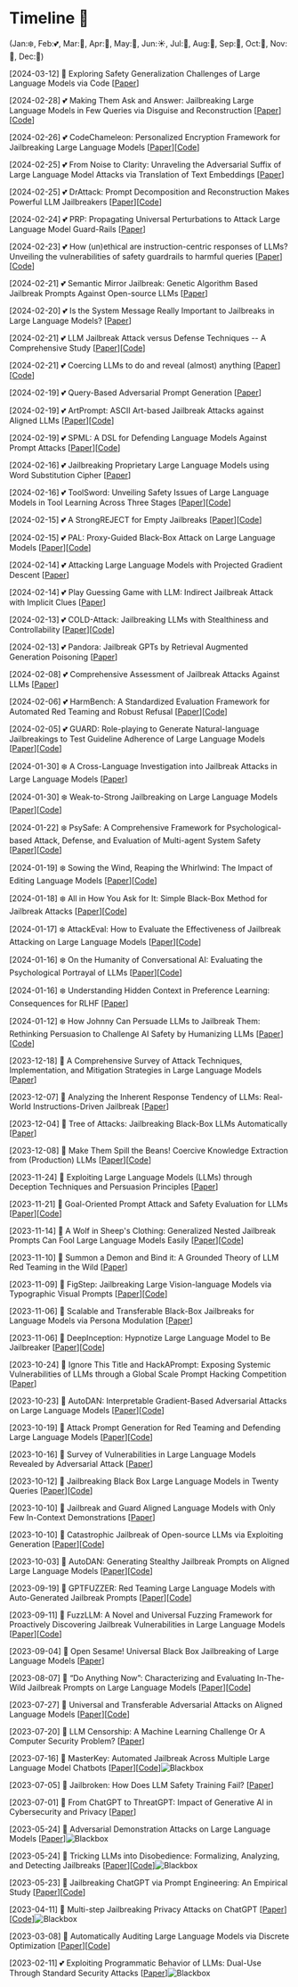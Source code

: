 # Timeline 🚀 
(Jan:❄️, Feb:💕, Mar:🌱, Apr:🌸, May:🌺, Jun:☀️, Jul:🍦, Aug:🌴, Sep:🍂, Oct:🎃, Nov:🦃, Dec:🎄)

[2024-03-12] 🌱 Exploring Safety Generalization Challenges of Large Language Models via Code [[Paper](https://arxiv.org/pdf/2403.07865.pdf)]

[2024-02-28] 💕 Making Them Ask and Answer: Jailbreaking Large Language Models in Few Queries via Disguise and Reconstruction [[Paper](https://arxiv.org/pdf/2402.18104.pdf)][[Code](https://sites.google.com/view/dra-jailbreak/)]

[2024-02-26] 💕 CodeChameleon: Personalized Encryption Framework for Jailbreaking Large Language Models [[Paper](https://arxiv.org/pdf/2402.16717.pdf)][[Code](https://github.com/huizhang-L/CodeChameleon)]

[2024-02-25] 💕 From Noise to Clarity: Unraveling the Adversarial Suffix of Large Language Model Attacks via Translation of Text Embeddings [[Paper](https://arxiv.org/pdf/2402.16006.pdf)]

[2024-02-25] 💕 DrAttack: Prompt Decomposition and Reconstruction Makes Powerful LLM Jailbreakers [[Paper](https://arxiv.org/pdf/2402.16914.pdf)][[Code](https://github.com/xirui-li/DrAttack)]

[2024-02-24] 💕 PRP: Propagating Universal Perturbations to Attack Large Language Model Guard-Rails [[Paper](https://arxiv.org/pdf/2402.15911.pdf)]

[2024-02-23] 💕 How (un)ethical are instruction-centric responses of LLMs? Unveiling the vulnerabilities of safety guardrails to harmful queries [[Paper](https://arxiv.org/pdf/2402.15302.pdf)][[Code](https://huggingface.co/datasets/SoftMINER-Group/TechHazardQA)]

[2024-02-21] 💕 Semantic Mirror Jailbreak: Genetic Algorithm Based Jailbreak Prompts Against Open-source LLMs [[Paper](https://arxiv.org/pdf/2402.14872.pdf)]

[2024-02-20] 💕 Is the System Message Really Important to Jailbreaks in Large Language Models? [[Paper](https://arxiv.org/pdf/2402.14857.pdf)]

[2024-02-21] 💕 LLM Jailbreak Attack versus Defense Techniques -- A Comprehensive Study [[Paper](https://arxiv.org/pdf/2402.13457.pdf)][[Code](https://sites.google.com/view/llmcomprehensive/home)]

[2024-02-21] 💕 Coercing LLMs to do and reveal (almost) anything [[Paper](https://arxiv.org/pdf/2402.14020.pdf)][[Code](https://github.com/JonasGeiping/carving)]

[2024-02-19] 💕 Query-Based Adversarial Prompt Generation [[Paper](https://arxiv.org/pdf/2402.12329.pdf)]

[2024-02-19] 💕 ArtPrompt: ASCII Art-based Jailbreak Attacks against Aligned LLMs [[Paper](https://arxiv.org/pdf/2402.11753.pdf)][[Code](https://github.com/uw-nsl/ArtPrompt)]

[2024-02-19] 💕 SPML: A DSL for Defending Language Models Against Prompt Attacks [[Paper](https://arxiv.org/pdf/2402.11755.pdf)][[Code](https://prompt-compiler.github.io/SPML/)]

[2024-02-16] 💕 Jailbreaking Proprietary Large Language Models using Word Substitution Cipher [[Paper](https://arxiv.org/pdf/2402.10601.pdf)]

[2024-02-16] 💕 ToolSword: Unveiling Safety Issues of Large Language Models in Tool Learning Across Three Stages [[Paper](https://arxiv.org/pdf/2402.10753.pdf)][[Code](https://github.com/Junjie-Ye/ToolSword)]

[2024-02-15] 💕 A StrongREJECT for Empty Jailbreaks [[Paper](https://arxiv.org/pdf/2402.10260.pdf)][[Code](https://github.com/alexandrasouly/strongreject)]

[2024-02-15] 💕 PAL: Proxy-Guided Black-Box Attack on Large Language Models [[Paper](https://arxiv.org/pdf/2402.09674.pdf)][[Code](https://github.com/chawins/pal)]

[2024-02-14] 💕 Attacking Large Language Models with Projected Gradient Descent [[Paper](https://arxiv.org/pdf/2402.09154.pdf)]

[2024-02-14] 💕 Play Guessing Game with LLM: Indirect Jailbreak Attack with Implicit Clues [[Paper](https://arxiv.org/pdf/2402.09091.pdf)]

[2024-02-13] 💕 COLD-Attack: Jailbreaking LLMs with Stealthiness and Controllability [[Paper](https://arxiv.org/pdf/2402.08679.pdf)][[Code](https://github.com/Yu-Fangxu/COLD-Attack)]

[2024-02-13] 💕 Pandora: Jailbreak GPTs by Retrieval Augmented Generation Poisoning [[Paper](https://arxiv.org/pdf/2402.08416.pdf)]

[2024-02-08] 💕 Comprehensive Assessment of Jailbreak Attacks Against LLMs [[Paper](https://arxiv.org/pdf/2402.05668.pdf)]

[2024-02-06] 💕 HarmBench: A Standardized Evaluation Framework for Automated Red Teaming and Robust Refusal [[Paper](https://arxiv.org/pdf/2402.04249.pdf)][[Code](https://github.com/centerforaisafety/HarmBench)]

[2024-02-05] 💕 GUARD: Role-playing to Generate Natural-language Jailbreakings to Test Guideline Adherence of Large Language Models [[Paper](https://arxiv.org/pdf/2402.03299.pdf)][[Code](https://github.com/Allen-piexl/GUARD)]

[2024-01-30] ❄️ A Cross-Language Investigation into Jailbreak Attacks in Large Language Models [[Paper](https://arxiv.org/pdf/2401.16765.pdf)]

[2024-01-30] ❄️ Weak-to-Strong Jailbreaking on Large Language Models [[Paper](https://arxiv.org/pdf/2401.17256.pdf)][[Code](https://github.com/XuandongZhao/weak-to-strong)]

[2024-01-22] ❄️ PsySafe: A Comprehensive Framework for Psychological-based Attack, Defense, and Evaluation of Multi-agent System Safety [[Paper](https://arxiv.org/pdf/2401.11880.pdf)][[Code](https:/github.com/AI4Good24/PsySafe)]

[2024-01-19] ❄️ Sowing the Wind, Reaping the Whirlwind: The Impact of Editing Language Models [[Paper](https://arxiv.org/pdf/2401.10647.pdf)][[Code](https://huggingface.co/datasets/SoftMINER-Group/NicheHazardQA)]

[2024-01-18] ❄️ All in How You Ask for It: Simple Black-Box Method for Jailbreak Attacks [[Paper](https://arxiv.org/pdf/2401.09798.pdf)][[Code](https://github.com/kztakemoto/simbaja)]

[2024-01-17] ❄️ AttackEval: How to Evaluate the Effectiveness of Jailbreak Attacking on Large Language Models [[Paper](https://arxiv.org/pdf/2401.09002.pdf)][[Code](https://github.com/BWangCN/AttackEval)]

[2024-01-16] ❄️ On the Humanity of Conversational AI: Evaluating the Psychological Portrayal of LLMs [[Paper](https://openreview.net/pdf?id=H3UayAQWoE)][[Code](https://github.com/CUHK-ARISE/PsychoBench)]

[2024-01-16] ❄️ Understanding Hidden Context in Preference Learning: Consequences for RLHF [[Paper](https://openreview.net/pdf?id=0tWTxYYPnW)]

[2024-01-12] ❄️ How Johnny Can Persuade LLMs to Jailbreak Them: Rethinking Persuasion to Challenge AI Safety by Humanizing LLMs [[Paper](https://arxiv.org/pdf/2401.06373.pdf)][[Code](https://github.com/CHATS-lab/persuasive_jailbreaker)]

[2023-12-18] 🎄 A Comprehensive Survey of Attack Techniques, Implementation, and Mitigation Strategies in Large Language Models [[Paper](https://arxiv.org/pdf/2312.10982.pdf)]

[2023-12-07] 🎄 Analyzing the Inherent Response Tendency of LLMs: Real-World Instructions-Driven Jailbreak [[Paper](https://arxiv.org/pdf/2312.04127.pdf)]

[2023-12-04] 🎄 Tree of Attacks: Jailbreaking Black-Box LLMs Automatically [[Paper](https://arxiv.org/pdf/2312.02119.pdf)]

[2023-12-08] 🎄 Make Them Spill the Beans! Coercive Knowledge Extraction from (Production) LLMs [[Paper](https://arxiv.org/pdf/2312.04782.pdf)][[Code](https://img.shields.io/badge/CodeGen-87b800)]

[2023-11-24] 🦃 Exploiting Large Language Models (LLMs) through Deception Techniques and Persuasion Principles [[Paper](https://arxiv.org/pdf/2311.14876.pdf)]

[2023-11-21] 🦃 Goal-Oriented Prompt Attack and Safety Evaluation for LLMs [[Paper](https://arxiv.org/pdf/2309.11830.pdf)][[Code](https://github.com/liuchengyuan123/CPAD)]

[2023-11-14] 🦃 A Wolf in Sheep's Clothing: Generalized Nested Jailbreak Prompts Can Fool Large Language Models Easily [[Paper](https://arxiv.org/pdf/2311.08268.pdf)][[Code](https://github.com/NJUNLP/ReNeLLM)]

[2023-11-10] 🦃 Summon a Demon and Bind it: A Grounded Theory of LLM Red Teaming in the Wild [[Paper](https://arxiv.org/pdf/2311.06237.pdf)]

[2023-11-09] 🦃 FigStep: Jailbreaking Large Vision-language Models via Typographic Visual Prompts [[Paper](https://arxiv.org/pdf/2311.05608.pdf)][[Code](https://github.com/ThuCCSLab/FigStep)]

[2023-11-06] 🦃 Scalable and Transferable Black-Box Jailbreaks for Language Models via Persona Modulation [[Paper](https://arxiv.org/pdf/2311.03348.pdf)]

[2023-11-06] 🦃 DeepInception: Hypnotize Large Language Model to Be Jailbreaker [[Paper](https://arxiv.org/pdf/2311.03191.pdf)][[Code](https://github.com/tmlr-group/DeepInception?tab=readme-ov-file)]

[2023-10-24] 🎃 Ignore This Title and HackAPrompt: Exposing Systemic Vulnerabilities of LLMs through a Global Scale Prompt Hacking Competition [[Paper](https://arxiv.org/pdf/2311.16119.pdf)]

[2023-10-23] 🎃 AutoDAN: Interpretable Gradient-Based Adversarial Attacks on Large Language Models [[Paper](https://arxiv.org/pdf/2310.15140.pdf)][[Code](https://github.com/rotaryhammer/code-autodan)]

[2023-10-19] 🎃 Attack Prompt Generation for Red Teaming and Defending Large Language Models [[Paper](https://arxiv.org/pdf/2310.12505.pdf)][[Code](https://github.com/Aatrox103/SAP)]

[2023-10-16] 🎃 Survey of Vulnerabilities in Large Language Models Revealed by Adversarial Attack [[Paper](https://arxiv.org/pdf/2310.10844.pdf)]

[2023-10-12] 🎃 Jailbreaking Black Box Large Language Models in Twenty Queries [[Paper](https://arxiv.org/pdf/2310.08419.pdf)][[Code](https://github.com/patrickrchao/JailbreakingLLMs)]

[2023-10-10] 🎃 Jailbreak and Guard Aligned Language Models with Only Few In-Context Demonstrations [[Paper](https://arxiv.org/pdf/2310.06387.pdf)]

[2023-10-10] 🎃 Catastrophic Jailbreak of Open-source LLMs via Exploiting Generation [[Paper](https://arxiv.org/pdf/2310.06987.pdf)][[Code](https://github.com/Princeton-SysML/Jailbreak_LLM)]

[2023-10-03] 🎃 AutoDAN: Generating Stealthy Jailbreak Prompts on Aligned Large Language Models [[Paper](https://arxiv.org/pdf/2310.04451.pdf)][[Code](https://github.com/SheltonLiu-N/AutoDAN)]

[2023-09-19] 🍂 GPTFUZZER: Red Teaming Large Language Models with Auto-Generated Jailbreak Prompts [[Paper](https://arxiv.org/pdf/2309.10253.pdf)][[Code](https://github.com/sherdencooper/GPTFuzz)]

[2023-09-11] 🍂 FuzzLLM: A Novel and Universal Fuzzing Framework for Proactively Discovering Jailbreak Vulnerabilities in Large Language Models [[Paper](https://arxiv.org/pdf/2309.05274.pdf)][[Code](https://github.com/RainJamesY/FuzzLLM)]

[2023-09-04] 🍂 Open Sesame! Universal Black Box Jailbreaking of Large Language Models [[Paper](https://arxiv.org/pdf/2309.01446.pdf)]

[2023-08-07] 🌴 “Do Anything Now”: Characterizing and Evaluating In-The-Wild Jailbreak Prompts on Large Language Models [[Paper](https://arxiv.org/pdf/2308.03825.pdf)][[Code](https://github.com/verazuo/jailbreak_llms)]

[2023-07-27] 🍦 Universal and Transferable Adversarial Attacks on Aligned Language Models [[Paper](https://arxiv.org/pdf/2307.15043.pdf)][[Code](https://github.com/llm-attacks/llm-attacks)]

[2023-07-20] 🍦 LLM Censorship: A Machine Learning Challenge Or A Computer Security Problem? [[Paper](https://arxiv.org/pdf/2307.10719.pdf)]

[2023-07-16] 🍦 MasterKey: Automated Jailbreak Across Multiple Large Language Model Chatbots [[Paper](https://arxiv.org/pdf/2307.08715.pdf)][[Code](https://sites.google.com/view/ndss-masterkey)]![Blackbox](https://img.shields.io/badge/blackbox-blue)

[2023-07-05] 🍦 Jailbroken: How Does LLM Safety Training Fail? [[Paper](https://arxiv.org/pdf/2307.02483.pdf)]

[2023-07-01] 🍦 From ChatGPT to ThreatGPT: Impact of Generative AI in Cybersecurity and Privacy [[Paper](https://ieeexplore.ieee.org/abstract/document/10198233)]

[2023-05-24] 🌺 Adversarial Demonstration Attacks on Large Language Models [[Paper](https://arxiv.org/pdf/2305.14950.pdf)]![Blackbox](https://img.shields.io/badge/blackbox-blue)

[2023-05-24] 🌺 Tricking LLMs into Disobedience: Formalizing, Analyzing, and Detecting Jailbreaks [[Paper](https://arxiv.org/pdf/2305.14965.pdf)][[Code](https://github.com/AetherPrior/TrickLLM)]![Blackbox](https://img.shields.io/badge/blackbox-blue)

[2023-05-23] 🌺 Jailbreaking ChatGPT via Prompt Engineering: An Empirical Study [[Paper](https://arxiv.org/pdf/2305.13860.pdf)][[Code](https://sites.google.com/view/llm-jailbreak-study)]

[2023-04-11] 🌸 Multi-step Jailbreaking Privacy Attacks on ChatGPT [[Paper](https://arxiv.org/pdf/2304.05197.pdf)][[Code](https://github.com/HKUST-KnowComp/LLM-Multistep-Jailbreak)]![Blackbox](https://img.shields.io/badge/blackbox-blue)

[2023-03-08] 🌱 Automatically Auditing Large Language Models via Discrete Optimization [[Paper](https://proceedings.mlr.press/v202/jones23a/jones23a.pdf)][[Code](https://github.com/ejones313/auditing-llms)]

[2023-02-11] 💕 Exploiting Programmatic Behavior of LLMs: Dual-Use Through Standard Security Attacks [[Paper](https://arxiv.org/pdf/2302.05733.pdf)]![Blackbox](https://img.shields.io/badge/blackbox-blue)

